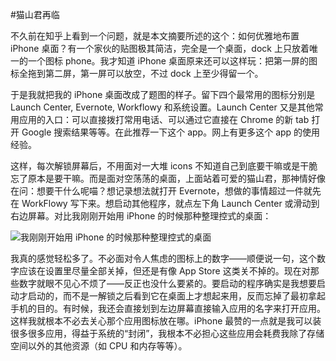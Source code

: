 #猫山君再临

<!-- description: 怎样优雅地布置 iPhone home screen -->
<!-- date: 2013-05-05 -->

不久前在知乎上看到一个问题，就是本文摘要所述的这个：如何优雅地布置 iPhone 桌面？有一个家伙的贴图极其简洁，完全是一个桌面，dock 上只放着唯一的一个图标 phone。我才知道 iPhone 桌面原来还可以这样玩：把第一屏的图标全拖到第二屏，第一屏可以放空，不过 dock 上至少得留一个。

于是我就把我的 iPhone 桌面改成了题图的样子。留下四个最常用的图标分别是 Launch Center, Evernote, Workflowy 和系统设置。Launch Center 又是其他常用应用的入口：可以直接拨打常用电话、可以通过它直接在 Chrome 的新 tab 打开 Google 搜索结果等等。在此推荐一下这个 app。网上有更多这个 app 的使用经验。

这样，每次解锁屏幕后，不用面对一大堆 icons 不知道自己到底要干嘛或是干脆忘了原本是要干嘛。而是面对空荡荡的桌面，上面站着可爱的猫山君，那神情好像在问：想要干什么呢喵？想记录想法就打开 Evernote，想做的事情超过一件就先在 WorkFlowy 写下来。想启动其他程序，就点左下角 Launch Center 或滑动到右边屏幕。对比我刚刚开始用 iPhone 的时候那种整理控式的桌面：

![我刚刚开始用 iPhone 的时候那种整理控式的桌面](http://sucklessinfo.b0.upaiyun.com/31/1-w.jpg)

我真的感觉轻松多了。不必面对令人焦虑的图标上的数字——顺便说一句，这个数字应该在设置里尽量全部关掉，但还是有像 App Store 这类关不掉的。现在对那些数字就眼不见心不烦了——反正也没什么要紧的。要启动的程序确实是我想要启动才启动的，而不是一解锁之后看到它在桌面上才想起来用，反而忘掉了最初拿起手机的目的。有时候，我还会直接划到左边屏幕直接输入应用的名字来打开应用。这样我就根本不必去关心那个应用图标放在哪。iPhone 最赞的一点就是我可以装很多很多应用，得益于系统的“封闭”，我根本不必担心这些应用会耗费我除了存储空间以外的其他资源（如 CPU 和内存等等）。
